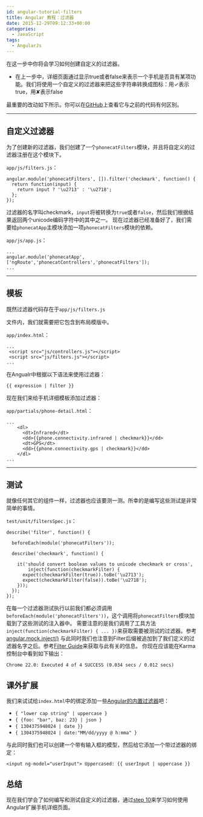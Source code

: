```yaml
---
id: angular-tutorial-filters
title: Angular 教程：过滤器
date: 2015-12-29T09:12:33+00:00
categories:
  - JavaScript
tags:
  - AngularJs
---
```

在这一步中你将会学习如何创建自定义的过滤器。

  * 在上一步中，详细页面通过显示true或者false来表示一个手机是否具有某项功能。我们将使用一个自定义的过滤器来把这些字符串转换成图标：用✓表示true，用✘表示false

最重要的改动如下所示。你可以在[GitHub](https://github.com/angular/angular-phonecat/compare/step-8...step-9 "See diff on Github")上查看它与之前的代码有何区别。

* * *

## 自定义过滤器

为了创建新的过滤器，我们创建了一个`phonecatFilters`模块，并且将自定义的过滤器注册在这个模块下。

`app/js/filters.js`：

```
angular.module('phonecatFilters', []).filter('checkmark', function() {
  return function(input) {
    return input ? '\u2713' : '\u2718';
  };
});
```

过滤器的名字叫checkmark，`input`将被转换为`true`或者`false`，然后我们根据结果返回两个unicode编码字符中的其中之一。 现在过滤器已经准备好了，我们需要给`phonecatApp`主模块添加一项`phonecatFilters`模块的依赖。

`app/js/app.js`：

```
...
angular.module('phonecatApp', ['ngRoute','phonecatControllers','phonecatFilters']);
...
```

* * *

## 模板

既然过滤器代码存在于`app/js/filters.js`
  
文件内，我们就需要把它包含到布局模版中。

`app/index.html`：

```
...
 <script src="js/controllers.js"></script>
 <script src="js/filters.js"></script>
...
```

在Angualr中根据以下语法来使用过滤器：

```
{{ expression | filter }}
```

现在我们来给手机详细模板添加过滤器：

`app/partials/phone-detail.html`：

```
...
    <dl>
      <dt>Infrared</dt>
      <dd>{{phone.connectivity.infrared | checkmark}}</dd>
      <dt>GPS</dt>
      <dd>{{phone.connectivity.gps | checkmark}}</dd>
    </dl>
...
```

* * *

## 测试

就像任何其它的组件一样，过滤器也应该要测一测。所幸的是编写这些测试是非常简单的事情。

`test/unit/filtersSpec.js`：

```
describe('filter', function() {

  beforeEach(module('phonecatFilters'));

  describe('checkmark', function() {

    it('should convert boolean values to unicode checkmark or cross',
        inject(function(checkmarkFilter) {
      expect(checkmarkFilter(true)).toBe('\u2713');
      expect(checkmarkFilter(false)).toBe('\u2718');
    }));
  });
});
```

在每一个过滤器测试执行以前我们都必须调用`beforeEach(module('phonecatFilters'))`，这个调用将`phonecatFilters`模块加载到了这些测试的注入器中。 需要注意的是我们调用了工具方法`inject(function(checkmarkFilter) { ... })`来获取需要被测试的过滤器。参考[angular.mock.inject()](https://docs.angularjs.org/api/ngMock/function/angular.mock.inject) 与此同时我们也注意到Filter后缀被追加到了我们定义的过滤器名字之后。参考[Filter Guide](https://docs.angularjs.org/guide/filter#using-filters-in-controllers-services-and-directives)来获取与此有关的信息。 你现在应该能在Karma控制台中看到如下输出：

```
Chrome 22.0: Executed 4 of 4 SUCCESS (0.034 secs / 0.012 secs)
```

## 课外扩展

我们来试试给`index.html`中的绑定添加一些[Angular的内置过滤器](https://docs.angularjs.org/api/ng/filter)吧：

  * `{ "lower cap string" | uppercase }`
  * `{ {foo: "bar", baz: 23} | json }`
  * `{ 1304375948024 | date }}`
  * `{ 1304375948024 | date:"MM/dd/yyyy @ h:mma" }`

与此同时我们也可以创建一个带有输入框的模型，然后给它添加一个带过滤器的绑定：

```
<input ng-model="userInput"> Uppercased: {{ userInput | uppercase }}
```

## 总结

现在我们学会了如何编写和测试自定义的过滤器，通过[step 10](/p/angular-tutorial-event-handlers/)来学习如何使用Angular扩展手机详细页面。
